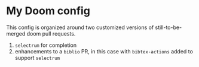 # My Doom config

This config is organized around two customized versions of still-to-be-merged doom pull requests.

1. `selectrum` for completion 
2. enhancements to a `biblio` PR, in this case with `bibtex-actions` added to support `selectrum`

